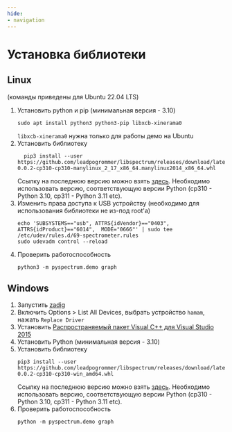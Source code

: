 ```yaml
---
hide:
- navigation
---
```

# Установка библиотеки
## Linux
(команды приведены для Ubuntu 22.04 LTS)  


1. Установить python и pip (минимальная версия - 3.10)  
    ```
    sudo apt install python3 python3-pip libxcb-xinerama0
    ```  
    `libxcb-xinerama0` нужна только для работы демо на Ubuntu  
1. Установить библиотеку  
    ```
      pip3 install --user https://github.com/leadpogrommer/libspectrum/releases/download/latest/pyspectrum-0.0.2-cp310-cp310-manylinux_2_17_x86_64.manylinux2014_x86_64.whl
    ```  
   Ссылку на последнюю версию можно взять [здесь](https://github.com/leadpogrommer/libspectrum/releases). Необходимо использовать версию,
   соответствующую версии Python (cp310 - Python 3.10, cp311 - Python 3.11 etc).
1. Изменить права доступа к USB устройству (необходимо для использования библиотеки не из-под root'а)  
   ```
   echo 'SUBSYSTEMS=="usb", ATTRS{idVendor}=="0403", ATTRS{idProduct}=="6014",  MODE="0666"' | sudo tee /etc/udev/rules.d/69-spectrometer.rules
   sudo udevadm control --reload
   ```
1. Проверить работоспособность  
   ```
   python3 -m pyspectrum.demo graph
   ```
## Windows
1. Запустить [zadig](https://github.com/pbatard/libwdi/releases/tag/v1.4.1)
2. Включить Options > List All Devices, выбрать устройство `hamam`, нажать `Replace Driver`
3. Установить [Распространяемый пакет Visual C++ для Visual Studio 2015](https://www.microsoft.com/ru-RU/download/details.aspx?id=48145)
3. Установить Python (минимальная версия - 3.10)  
1. Установить библиотеку  
    ```
    pip3 install --user https://github.com/leadpogrommer/libspectrum/releases/download/latest/pyspectrum-0.0.2-cp310-cp310-win_amd64.whl
    ```  
   Ссылку на последнюю версию можно взять [здесь](https://github.com/leadpogrommer/libspectrum/releases). Необходимо использовать версию,
   соответствующую версии Python (cp310 - Python 3.10, cp311 - Python 3.11 etc).
1. Проверить работоспособность  
   ```
   python -m pyspectrum.demo graph
   ```
